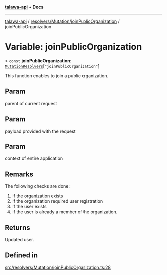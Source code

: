 [**talawa-api**](../../../../README.md) • **Docs**

***

[talawa-api](../../../../modules.md) / [resolvers/Mutation/joinPublicOrganization](../README.md) / joinPublicOrganization

# Variable: joinPublicOrganization

\> `const` **joinPublicOrganization**: [`MutationResolvers`](../../../../types/generatedGraphQLTypes/type-aliases/MutationResolvers.md)\[`"joinPublicOrganization"`\]

This function enables to join a public organization.

## Param

parent of current request

## Param

payload provided with the request

## Param

context of entire application

## Remarks

The following checks are done:
1. If the organization exists
2. If the organization required user registration
3. If the user exists
4. If the user is already a member of the organization.

## Returns

Updated user.

## Defined in

[src/resolvers/Mutation/joinPublicOrganization.ts:28](https://github.com/PalisadoesFoundation/talawa-api/blob/5e38dbf44e47f2fc703410fad29ab5c8f7f26c77/src/resolvers/Mutation/joinPublicOrganization.ts#L28)
